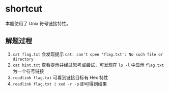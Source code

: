 # shortcut

本题使用了 Unix 符号链接特性。

## 解题过程

1. `cat flag.txt` 会发现提示 `cat: can't open 'flag.txt': No such file or directory`
2. `cat hint.txt` 查看提示并经过思考或尝试，可发现在 `ls -l` 中显示 `flag.txt` 为一个符号链接
3. `readlink flag.txt` 可看到链接目标有 Hex 特性
4. `readlink flag.txt | xxd -r -p` 即可得到结果
